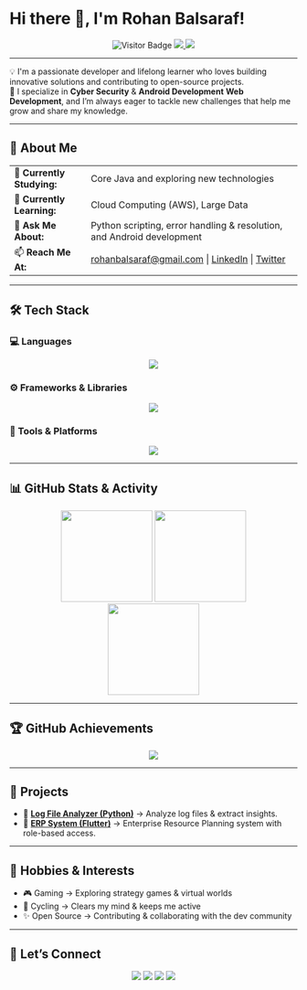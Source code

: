 # Hi there 👋, I'm **Rohan Balsaraf**!

<div align="center">
  <img src="https://komarev.com/ghpvc/?username=RDX463&style=for-the-badge&color=blue" alt="Visitor Badge" />
  <a href="https://github.com/RDX463?tab=followers">
    <img src="https://img.shields.io/github/followers/RDX463?label=Followers&style=for-the-badge&logo=github" />
  </a>
  <a href="https://github.com/RDX463">
    <img src="https://img.shields.io/github/stars/RDX463?label=Stars&style=for-the-badge&logo=github" />
  </a>
</div>

---

💡 I'm a passionate developer and lifelong learner who loves building innovative solutions and contributing to open-source projects.  
🚀 I specialize in **Cyber Security** & **Android Development** **Web Development**, and I’m always eager to tackle new challenges that help me grow and share my knowledge.  

---

## 🌟 About Me

<div align="center">
  <table>
    <tr>
      <td>🔭 <b>Currently Studying:</b></td>
      <td>Core Java and exploring new technologies</td>
    </tr>
    <tr>
      <td>🌱 <b>Currently Learning:</b></td>
      <td>Cloud Computing (AWS), Large Data</td>
    </tr>
    <tr>
      <td>💬 <b>Ask Me About:</b></td>
      <td>Python scripting, error handling & resolution, and Android development</td>
    </tr>
    <tr>
      <td>📫 <b>Reach Me At:</b></td>
      <td>
        <a href="mailto:rohanbalsaraf@gmail.com">rohanbalsaraf@gmail.com</a> | 
        <a href="https://www.linkedin.com/in/rohanbalsaraf">LinkedIn</a> | 
        <a href="https://twitter.com/yourusername">Twitter</a>
      </td>
    </tr>
  </table>
</div>

---

## 🛠️ Tech Stack

### 💻 Languages
<div align="center">
  <img src="https://skillicons.dev/icons?i=python,js,cpp,dart,java" />
</div>

### ⚙️ Frameworks & Libraries
<div align="center">
  <img src="https://skillicons.dev/icons?i=django,nodejs,express,flutter,firebase,fastapi,tensorflow" />
</div>

### 🧰 Tools & Platforms
<div align="center">
  <img src="https://skillicons.dev/icons?i=git,github,aws,gcp,androidstudio,vscode,mongodb,mysql,jupyter" />
</div>

---

## 📊 GitHub Stats & Activity

<div align="center">
  <img src="https://github-readme-stats.vercel.app/api?username=RDX463&show_icons=true&theme=radical" height="160px" />
  <img src="https://github-readme-stats.vercel.app/api/top-langs/?username=RDX463&layout=compact&theme=radical" height="160px" />
</div>

<div align="center">
  <img src="https://streak-stats.demolab.com?user=RDX463&theme=radical&hide_border=true" height="160px" />
</div>

---

## 🏆 GitHub Achievements

<div align="center">
  <img src="https://github-profile-trophy.vercel.app/?username=RDX463&theme=radical&column=7" />
</div>

---

## 🚀 Projects

- 🔹 **[Log File Analyzer (Python)](https://github.com/RDX463/python_script.git)** → Analyze log files & extract insights.  
- 🔹 **[ERP System (Flutter)](https://github.com/RDX463/erp_project.git)** → Enterprise Resource Planning system with role-based access.  

---

## 🎨 Hobbies & Interests

- 🎮 Gaming → Exploring strategy games & virtual worlds  
- 🚴 Cycling → Clears my mind & keeps me active  
- ✨ Open Source → Contributing & collaborating with the dev community  

---

## 🤝 Let’s Connect

<div align="center">
  <a href="mailto:rohanbalsaraf@gmail.com"><img src="https://img.shields.io/badge/Email-D14836?style=for-the-badge&logo=gmail&logoColor=white" /></a>
  <a href="https://www.linkedin.com/in/rohanbalsaraf"><img src="https://img.shields.io/badge/LinkedIn-0077B5?style=for-the-badge&logo=linkedin&logoColor=white" /></a>
  <a href="https://twitter.com/yourusername"><img src="https://img.shields.io/badge/Twitter-1DA1F2?style=for-the-badge&logo=twitter&logoColor=white" /></a>
  <a href="https://github.com/RDX463"><img src="https://img.shields.io/badge/GitHub-000?style=for-the-badge&logo=github&logoColor=white" /></a>
</div>
